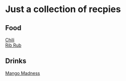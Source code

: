 # Just a collection of recpies

## Food
[Chili](food/chili.md)  
[Rib Rub](food/ribrub.md)  

## Drinks
[Mango Madness](drinks/mango_madness.md)  
